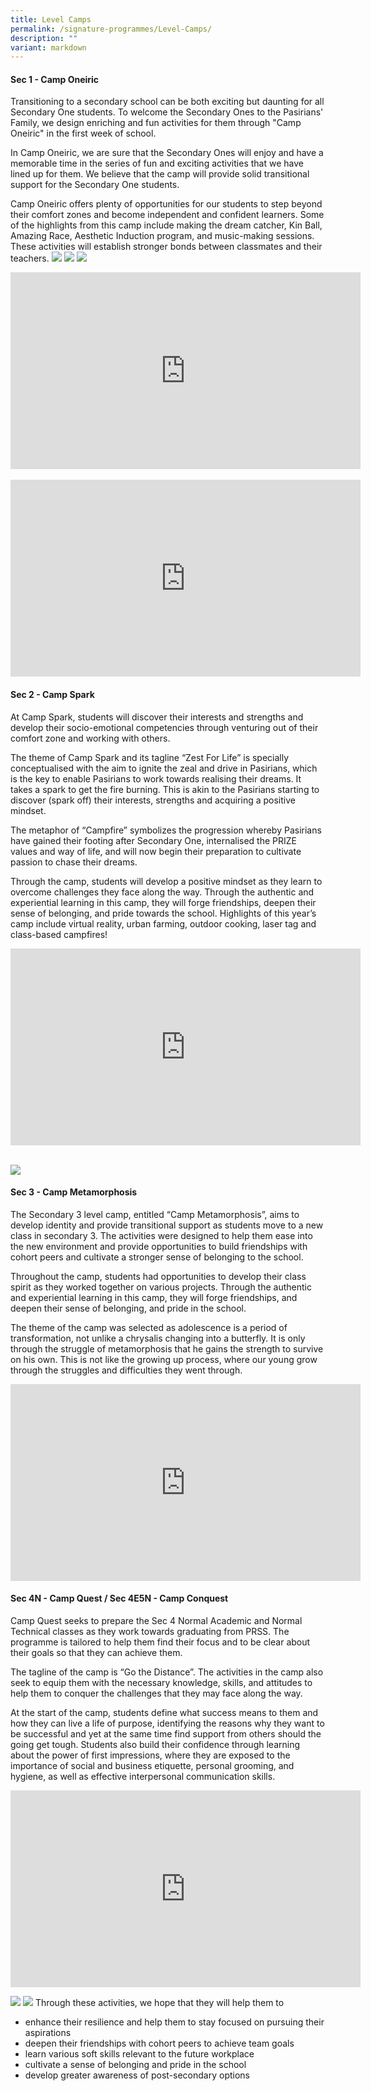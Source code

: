 ```yaml
---
title: Level Camps
permalink: /signature-programmes/Level-Camps/
description: ""
variant: markdown
---
```

#### **Sec 1 - Camp Oneiric**

Transitioning to a secondary school can be both exciting but daunting for all Secondary One students. To welcome the Secondary Ones to the Pasirians' Family, we design enriching and fun activities for them through "Camp Oneiric" in the first week of school.

In Camp Oneiric, we are sure that the Secondary Ones will enjoy and have a memorable time in the series of fun and exciting activities that we have lined up for them. We believe that the camp will provide solid transitional support for the Secondary One students.

Camp Oneiric offers plenty of opportunities for our students to step beyond their comfort zones and become independent and confident learners. Some of the highlights from this camp include making the dream catcher, Kin Ball, Amazing Race, Aesthetic Induction program, and music-making sessions. These activities will establish stronger bonds between classmates and their teachers.
![](/images/Signature%20Programmes/Level%20Camps/Oneiric.png)
![](/images/Signature%20Programmes/Level%20Camps/Oneiric_2.png)
![](/images/Signature%20Programmes/Level%20Camps/Oneiric3.png)
<div style="text-align:center"><iframe allowfullscreen="" allow="accelerometer; autoplay; clipboard-write; encrypted-media; gyroscope; picture-in-picture; web-share" frameborder="0" title="YouTube video player" src="https://www.youtube.com/embed/T-vdJ-cPKLo?si=LC5RE3KlQ-WGhuep" height="315" width="560"></iframe></div>
<br>
<div style="text-align:center"><iframe allowfullscreen="" allow="accelerometer; autoplay; clipboard-write; encrypted-media; gyroscope; picture-in-picture; web-share" frameborder="0" title="YouTube video player" src="https://www.youtube.com/embed/GDqHsVH3Ipc?si=ivWsK5_hrx35myN4" height="315" width="560"></iframe></div>

#### **Sec 2 - Camp Spark**

At Camp Spark, students will discover their interests and strengths and develop their socio-emotional competencies through venturing out of their comfort zone and working with others.

The theme of Camp Spark and its tagline “Zest For Life” is specially conceptualised with the aim to ignite the zeal and drive in Pasirians, which is the key to enable Pasirians to work towards realising their dreams. It takes a spark to get the fire burning. This is akin to the Pasirians starting to discover (spark off) their interests, strengths and acquiring a positive mindset.

The metaphor of “Campfire” symbolizes the progression whereby Pasirians have gained their footing after Secondary One, internalised the PRIZE values and way of life, and will now begin their preparation to cultivate passion to chase their dreams.

Through the camp, students will develop a positive mindset as they learn to overcome challenges they face along the way. Through the authentic and experiential learning in this camp, they will forge friendships, deepen their sense of belonging, and pride towards the school. Highlights of this year’s camp include virtual reality, urban farming, outdoor cooking, laser tag and class-based campfires!

<div style="text-align:center">
<iframe allowfullscreen="" allow="accelerometer; autoplay; clipboard-write; encrypted-media; gyroscope; picture-in-picture; web-share" frameborder="0" title="YouTube video player" src="https://youtube.com/embed/wF-34X4dD1c?si=KnBWguzzV8MYX9ry" height="315" width="560"></iframe>
</div>
<br>

![](/images/Signature%20Programmes/Level%20Camps/sec_2%20camp%20spark%202024.jpg)

#### **Sec 3 - Camp Metamorphosis**

The Secondary 3 level camp, entitled “Camp Metamorphosis”, aims to develop identity and provide transitional support as students move to a new class in secondary 3. The activities were designed to help them ease into the new environment and provide opportunities to build friendships with cohort peers and cultivate a stronger sense of belonging to the school.  

Throughout the camp, students had opportunities to develop their class spirit as they worked together on various projects. Through the authentic and experiential learning in this camp, they will forge friendships, and deepen their sense of belonging, and pride in the school.

The theme of the camp was selected as adolescence is a period of transformation, not unlike a chrysalis changing into a butterfly. It is only through the struggle of metamorphosis that he gains the strength to survive on his own. This is not like the growing up process, where our young grow through the struggles and difficulties they went through.

<div style="text-align:center">
<iframe allowfullscreen="" allow="accelerometer; autoplay; clipboard-write; encrypted-media; gyroscope; picture-in-picture; web-share" frameborder="0" title="YouTube video player" src="https://www.youtube.com/embed/Xj0-YlUML3E?si=5VrBuWx97RWRtYoU" height="315" width="560"></iframe>
</div>

#### **Sec 4N - Camp Quest / Sec 4E5N - Camp Conquest**

Camp Quest seeks to prepare the Sec 4 Normal Academic and Normal Technical classes as they work towards graduating from PRSS. The programme is tailored to help them find their focus and to be clear about their goals so that they can achieve them.

The tagline of the camp is “Go the Distance”. The activities in the camp also seek to equip them with the necessary knowledge, skills, and attitudes to help them to conquer the challenges that they may face along the way.

At the start of the camp, students define what success means to them and how they can live a life of purpose, identifying the reasons why they want to be successful and yet at the same time find support from others should the going get tough. Students also build their confidence through learning about the power of first impressions, where they are exposed to the importance of social and business etiquette, personal grooming, and hygiene, as well as effective interpersonal communication skills.

<div style="text-align:center">
<iframe allowfullscreen="" allow="accelerometer; autoplay; clipboard-write; encrypted-media; gyroscope; picture-in-picture; web-share" frameborder="0" title="YouTube video player" src="https://www.youtube.com/embed/sqIaw-vygTY?si=U8Qrn8UQcBXPTHhw" height="315" width="560"></iframe>
</div>

![](/images/Signature%20Programmes/Level%20Camps/Quest.png)
![](/images/Signature%20Programmes/Level%20Camps/Conquest.png)
Through these activities, we hope that they will help them to

*   enhance their resilience and help them to stay focused on pursuing their aspirations
*   deepen their friendships with cohort peers to achieve team goals
*   learn various soft skills relevant to the future workplace
*   cultivate a sense of belonging and pride in the school
*   develop greater awareness of post-secondary options